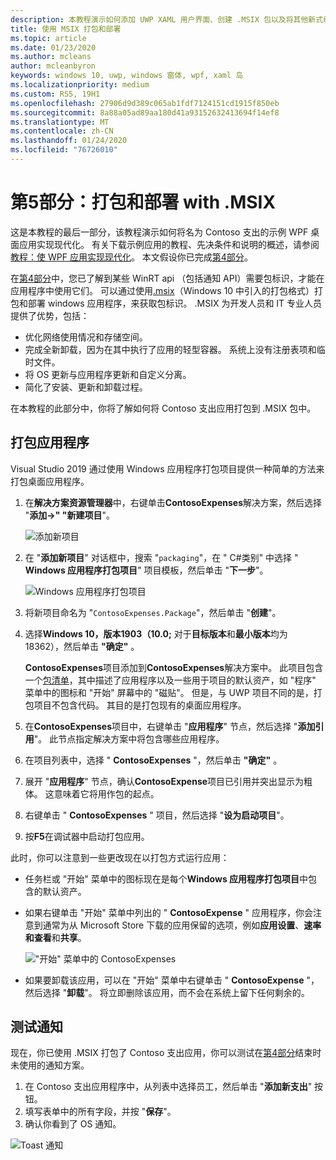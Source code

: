 ```yaml
---
description: 本教程演示如何添加 UWP XAML 用户界面、创建 .MSIX 包以及将其他新式组件合并到 WPF 应用。
title: 使用 MSIX 打包和部署
ms.topic: article
ms.date: 01/23/2020
ms.author: mcleans
author: mcleanbyron
keywords: windows 10, uwp, windows 窗体, wpf, xaml 岛
ms.localizationpriority: medium
ms.custom: RS5, 19H1
ms.openlocfilehash: 27906d9d389c065ab1fdf7124151cd1915f850eb
ms.sourcegitcommit: 8a88a05ad89aa180d41a93152632413694f14ef8
ms.translationtype: MT
ms.contentlocale: zh-CN
ms.lasthandoff: 01/24/2020
ms.locfileid: "76726010"
---
```

# <a name="part-5-package-and-deploy-with-msix"></a>第5部分：打包和部署 with .MSIX

这是本教程的最后一部分，该教程演示如何将名为 Contoso 支出的示例 WPF 桌面应用实现现代化。 有关下载示例应用的教程、先决条件和说明的概述，请参阅[教程：使 WPF 应用实现现代化](modernize-wpf-tutorial.md)。 本文假设你已完成[第4部分](modernize-wpf-tutorial-4.md)。

在[第4部分](modernize-wpf-tutorial-4.md)中，您已了解到某些 WinRT api （包括通知 API）需要包标识，才能在应用程序中使用它们。 可以通过使用[.msix](https://docs.microsoft.com/windows/msix)（Windows 10 中引入的打包格式）打包和部署 windows 应用程序，来获取包标识。 .MSIX 为开发人员和 IT 专业人员提供了优势，包括：

- 优化网络使用情况和存储空间。
- 完成全新卸载，因为在其中执行了应用的轻型容器。 系统上没有注册表项和临时文件。
- 将 OS 更新与应用程序更新和自定义分离。
- 简化了安装、更新和卸载过程。

在本教程的此部分中，你将了解如何将 Contoso 支出应用打包到 .MSIX 包中。

## <a name="package-the-application"></a>打包应用程序

Visual Studio 2019 通过使用 Windows 应用程序打包项目提供一种简单的方法来打包桌面应用程序。 

1. 在**解决方案资源管理器**中，右键单击**ContosoExpenses**解决方案，然后选择 "**添加->" "新建项目**"。

    ![添加新项目](images/wpf-modernize-tutorial/AddNewProject.png)

3. 在 "**添加新项目**" 对话框中，搜索 "`packaging`"，在 " C#类别" 中选择 " **Windows 应用程序打包项目**" 项目模板，然后单击 "**下一步**"。

    ![Windows 应用程序打包项目](images/wpf-modernize-tutorial/WAP.png)

4. 将新项目命名为 "`ContosoExpenses.Package`"，然后单击 "**创建**"。

5. 选择**Windows 10，版本1903（10.0;** 对于**目标版本**和**最小版本**均为18362），然后单击 **"确定"** 。

    **ContosoExpenses**项目添加到**ContosoExpenses**解决方案中。 此项目包含一个[包清单](https://docs.microsoft.com/uwp/schemas/appxpackage/uapmanifestschema/schema-root)，其中描述了应用程序以及一些用于项目的默认资产，如 "程序" 菜单中的图标和 "开始" 屏幕中的 "磁贴"。 但是，与 UWP 项目不同的是，打包项目不包含代码。 其目的是打包现有的桌面应用程序。

6. 在**ContosoExpenses**项目中，右键单击 "**应用程序**" 节点，然后选择 "**添加引用**"。 此节点指定解决方案中将包含哪些应用程序。

6. 在项目列表中，选择 " **ContosoExpenses** "，然后单击 **"确定"** 。

7. 展开 "**应用程序**" 节点，确认**ContosoExpense**项目已引用并突出显示为粗体。 这意味着它将用作包的起点。

8. 右键单击 " **ContosoExpenses** " 项目，然后选择 "**设为启动项目**"。

9. 按**F5**在调试器中启动打包应用。

此时，你可以注意到一些更改现在以打包方式运行应用：

- 任务栏或 "开始" 菜单中的图标现在是每个**Windows 应用程序打包项目**中包含的默认资产。
- 如果右键单击 "开始" 菜单中列出的 " **ContosoExpense** " 应用程序，你会注意到通常为从 Microsoft Store 下载的应用保留的选项，例如**应用设置**、**速率和查看**和**共享**。

    !["开始" 菜单中的 ContosoExpenses](images/wpf-modernize-tutorial/StartMenu.png)

- 如果要卸载该应用，可以在 "开始" 菜单中右键单击 " **ContosoExpense** "，然后选择 "**卸载**"。 将立即删除该应用，而不会在系统上留下任何剩余的。

## <a name="test-the-notification"></a>测试通知

现在，你已使用 .MSIX 打包了 Contoso 支出应用，你可以测试在[第4部分](modernize-wpf-tutorial-4.md)结束时未使用的通知方案。

1. 在 Contoso 支出应用程序中，从列表中选择员工，然后单击 "**添加新支出**" 按钮。
2. 填写表单中的所有字段，并按 "**保存**"。
3. 确认你看到了 OS 通知。

![Toast 通知](images/wpf-modernize-tutorial/ToastNotification.png)
